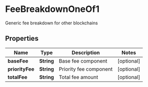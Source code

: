 

# FeeBreakdownOneOf1

Generic fee breakdown for other blockchains

## Properties

| Name | Type | Description | Notes |
|------------ | ------------- | ------------- | -------------|
|**baseFee** | **String** | Base fee component |  [optional] |
|**priorityFee** | **String** | Priority fee component |  [optional] |
|**totalFee** | **String** | Total fee amount |  [optional] |



